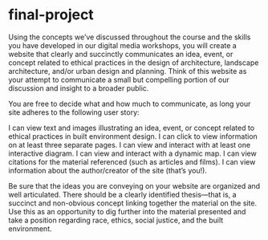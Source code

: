 # final-project
 
Using the concepts we’ve discussed throughout the course and the skills you have developed in our digital media workshops, you will create a website that clearly and succinctly communicates an idea, event, or concept related to ethical practices in the design of architecture, landscape architecture, and/or urban design and planning. Think of this website as your attempt to communicate a small but compelling portion of our discussion and insight to a broader public. 

You are free to decide what and how much to communicate, as long your site adheres to the following user story:

I can view text and images illustrating an idea, event, or concept related to ethical practices in built environment design.
I can click to view information on at least three separate pages.
I can view and interact with at least one interactive diagram.
I can view and interact with a dynamic map.
I can view citations for the material referenced (such as articles and films).
I can view information about the author/creator of the site (that’s you!). 

Be sure that the ideas you are conveying on your website are organized and well articulated. There should be a clearly identified thesis—that is, a succinct and non-obvious concept linking together the material on the site. Use this as an opportunity to dig further into the material presented and take a position regarding race, ethics, social justice, and the built environment.
